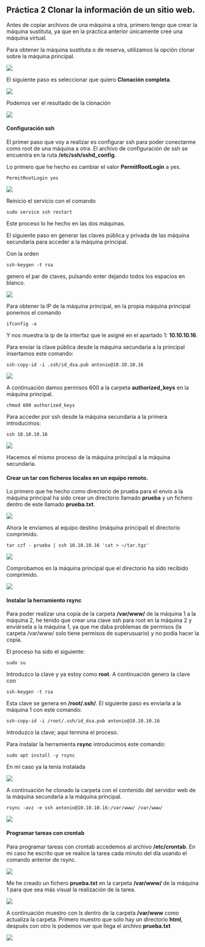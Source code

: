 
## Práctica 2 Clonar la información de un sitio web. ##

Antes de copiar archivos de una máquina a otra, primero tengo que crear la máquina sustituta, ya que en la práctica anterior únicamente creé una máquina virtual.

Para obtener la máquina sustituta o de reserva, utilizamos la opción clonar sobre la máquina principal.

![](../Capturas/clonarmaquina.png)

El siguiente paso es seleccionar que quiero **Clonación completa**.

![](../Capturas/clonacioncompleta.png)

Podemos ver el resultado de la clonación

![](../Capturas/clonada.png)

#### Configuración ssh ####

El primer paso que voy a realizar es configurar ssh para poder conectarme como root de una máquina a otra. El archivo de configuración de ssh se encuentra en la ruta **/etc/ssh/sshd_config**.

Lo primero que he hecho es cambiar el valor **PermitRootLogin** a yes.

    PermitRootLogin yes

![](../Capturas/permitrootlogin.png)

Reinicio el servicio con el comando

    sudo service ssh restart

Este proceso lo he hecho en las dos máquinas.

El siguiente paso en generar las claves pública y privada de las máquina secundaria para acceder a la máquina principal.

Con la orden

    ssh-keygen -t rsa

genero el par de claves, pulsando enter dejando todos los espacios en blanco.

![](../Capturas/generarsshsecundaria.png)

Para obtener la IP de la máquina principal, en la propia máquina principal ponemos el comando

    ifconfig -a

Y nos muestra la ip de la interfaz que le asigné en el apartado 1: **10.10.10.16**.

Para enviar la clave pública desde la máquina secundaria a la principal insertamos este comando:

    ssh-copy-id -i .ssh/id_dsa.pub antonio@10.10.10.16

![](../Capturas/copiandossh.png)

A continuación damos permisos 600 a la carpeta **authorized_keys** en la máquina principal.

    chmod 600 authorized_keys


Para acceder por ssh desde la máquina secundaria a la primera introducimos:

    ssh 10.10.10.16

![](../Capturas/acceso.png)

Hacemos el mismo proceso de la máquina principal a la máquina secundaria.



#### Crear un tar con ficheros locales en un equipo remoto. ####

Lo primero que he hecho como directorio de prueba para el envío a la máquina principal ha sido crear un directorio llamado **prueba** y un fichero dentro de este llamado **prueba.txt**.

![](../Capturas/prueba.png)

Ahora le enviamos al equipo destino (máquina principal) el directorio comprimido.

    tar czf - prueba | ssh 10.10.10.16 'cat > ~/tar.tgz'

![](../Capturas/enviotar.png)

Comprobamos en la máquina principal que el directorio ha sido recibido comprimido.

![](../Capturas/comprobaciontar.png)

#### Instalar la herramiento rsync ####

Para poder realizar una copia de la carpeta **/var/www/** de la máquina 1 a la máquina 2, he tenido que crear una clave ssh para root en la máquina 2 y enviársela a la máquina 1, ya que me daba problemas de permisos (la carpeta /var/www/ solo tiene permisos de superusuario) y no podía hacer la copia.

El proceso ha sido el siguiente:

    sudo su

Introduzco la clave y ya estoy como **root**. A continuación genero la clave con

    ssh-keygen -t rsa

Esta clave se genera en **/root/.ssh/**. El siguiente paso es enviarla a la máquina 1 con este comando:

    ssh-copy-id -i /root/.ssh/id_dsa.pub antonio@10.10.10.16

Introduzco la clave; aquí termina el proceso.


Para instalar la herramienta **rsync** introducimos este comando:

    sudo apt install -y rsync

En mi caso ya la tenía instalada

![](../Capturas/installrsync.png)

A continuación he clonado la carpeta con el contenido del servidor web de la máquina secundaria a la máquina principal.

    rsync -avz -e ssh antonio@10.10.10.16:/var/www/ /var/www/

![](../Capturas/rsyncclonacion2.png)


#### Programar tareas con crontab ####


Para programar tareas con crontab accedemos al archivo **/etc/crontab**. En mi caso he escrito que se realice la tarea cada minuto del día usando el comando anterior de rsync.

![](../Capturas/crontab.png)

Me he creado un fichero **prueba.txt** en la carpeta **/var/www/** de la máquina 1 para que sea más visual la realización de la tarea.

![](../Capturas/ejemploparacrontab.png)

A continuación muestro con ls dentro de la carpeta **/var/www** como actualiza la carpeta. Primero muestro que solo hay un directorio **html**, después con otro ls podemos ver que llega el archivo **prueba.txt**

![](../Capturas/llegaprueba.png)
